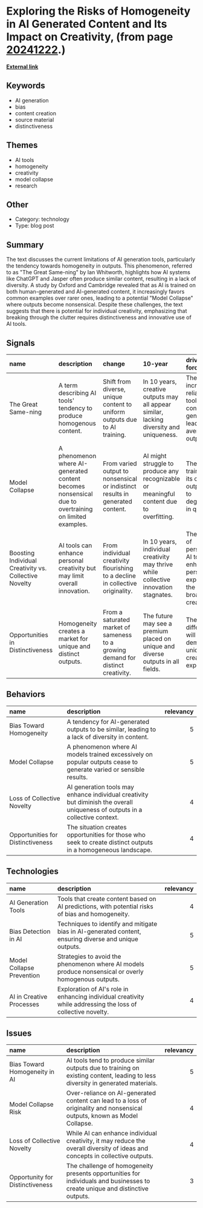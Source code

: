 # __Exploring the Risks of Homogeneity in AI Generated Content and Its Impact on Creativity__, (from page [20241222](https://kghosh.substack.com/p/20241222).)

__[External link](https://marketoonist.com/2024/11/ai-generated-homogeneity.html)__



## Keywords

* AI generation
* bias
* content creation
* source material
* distinctiveness

## Themes

* AI tools
* homogeneity
* creativity
* model collapse
* research

## Other

* Category: technology
* Type: blog post

## Summary

The text discusses the current limitations of AI generation tools, particularly the tendency towards homogeneity in outputs. This phenomenon, referred to as "The Great Same-ning" by Ian Whitworth, highlights how AI systems like ChatGPT and Jasper often produce similar content, resulting in a lack of diversity. A study by Oxford and Cambridge revealed that as AI is trained on both human-generated and AI-generated content, it increasingly favors common examples over rarer ones, leading to a potential "Model Collapse" where outputs become nonsensical. Despite these challenges, the text suggests that there is potential for individual creativity, emphasizing that breaking through the clutter requires distinctiveness and innovative use of AI tools.

## Signals

| name                                                  | description                                                                                          | change                                                                           | 10-year                                                                                 | driving-force                                                                                         |   relevancy |
|:------------------------------------------------------|:-----------------------------------------------------------------------------------------------------|:---------------------------------------------------------------------------------|:----------------------------------------------------------------------------------------|:------------------------------------------------------------------------------------------------------|------------:|
| The Great Same-ning                                   | A term describing AI tools' tendency to produce homogenous content.                                  | Shift from diverse, unique content to uniform outputs due to AI training.        | In 10 years, creative outputs may all appear similar, lacking diversity and uniqueness. | The increasing reliance on AI tools for content generation leads to averaged outputs.                 |           5 |
| Model Collapse                                        | A phenomenon where AI-generated content becomes nonsensical due to overtraining on limited examples. | From varied output to nonsensical or indistinct results in generated content.    | AI might struggle to produce any recognizable or meaningful content due to overfitting. | The cycle of training AI on its own outputs leads to degradation in quality.                          |           4 |
| Boosting Individual Creativity vs. Collective Novelty | AI tools can enhance personal creativity but may limit overall innovation.                           | From individual creativity flourishing to a decline in collective originality.   | In 10 years, individual creativity may thrive while collective innovation stagnates.    | The paradox of personalized AI tools enhancing personal expression at the cost of broader creativity. |           4 |
| Opportunities in Distinctiveness                      | Homogeneity creates a market for unique and distinct outputs.                                        | From a saturated market of sameness to a growing demand for distinct creativity. | The future may see a premium placed on unique and diverse outputs in all fields.        | The need for differentiation will drive demand for unique creative expressions.                       |           5 |

## Behaviors

| name                              | description                                                                                                                   |   relevancy |
|:----------------------------------|:------------------------------------------------------------------------------------------------------------------------------|------------:|
| Bias Toward Homogeneity           | A tendency for AI-generated outputs to be similar, leading to a lack of diversity in content.                                 |           5 |
| Model Collapse                    | A phenomenon where AI models trained excessively on popular outputs cease to generate varied or sensible results.             |           5 |
| Loss of Collective Novelty        | AI generation tools may enhance individual creativity but diminish the overall uniqueness of outputs in a collective context. |           4 |
| Opportunities for Distinctiveness | The situation creates opportunities for those who seek to create distinct outputs in a homogeneous landscape.                 |           4 |

## Technologies

| name                      | description                                                                                                  |   relevancy |
|:--------------------------|:-------------------------------------------------------------------------------------------------------------|------------:|
| AI Generation Tools       | Tools that create content based on AI predictions, with potential risks of bias and homogeneity.             |           4 |
| Bias Detection in AI      | Techniques to identify and mitigate bias in AI-generated content, ensuring diverse and unique outputs.       |           5 |
| Model Collapse Prevention | Strategies to avoid the phenomenon where AI models produce nonsensical or overly homogenous outputs.         |           5 |
| AI in Creative Processes  | Exploration of AI's role in enhancing individual creativity while addressing the loss of collective novelty. |           4 |

## Issues

| name                            | description                                                                                                                     |   relevancy |
|:--------------------------------|:--------------------------------------------------------------------------------------------------------------------------------|------------:|
| Bias Toward Homogeneity in AI   | AI tools tend to produce similar outputs due to training on existing content, leading to less diversity in generated materials. |           5 |
| Model Collapse Risk             | Over-reliance on AI-generated content can lead to a loss of originality and nonsensical outputs, known as Model Collapse.       |           4 |
| Loss of Collective Novelty      | While AI can enhance individual creativity, it may reduce the overall diversity of ideas and concepts in collective outputs.    |           4 |
| Opportunity for Distinctiveness | The challenge of homogeneity presents opportunities for individuals and businesses to create unique and distinctive outputs.    |           3 |